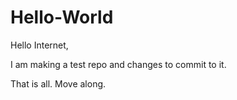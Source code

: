 # Hello-World

Hello Internet,

I am making a test repo and changes to commit to it.

That is all. Move along.
